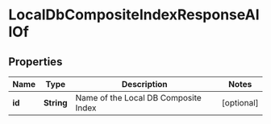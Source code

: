

# LocalDbCompositeIndexResponseAllOf


## Properties

| Name | Type | Description | Notes |
|------------ | ------------- | ------------- | -------------|
|**id** | **String** | Name of the Local DB Composite Index |  [optional] |



